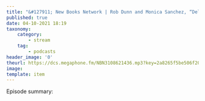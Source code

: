 ```yaml
---
title: "&#127911; New Books Network | Rob Dunn and Monica Sanchez, “Delicious: The…"
published: true
date: 04-10-2021 18:19
taxonomy:
    category:
        - stream
    tag:
        - podcasts
header_image: '0'
theurl: https://dcs.megaphone.fm/NBN3108621436.mp3?key=2a8265f5be506f20d3e9e8ae343b16b5&via=99ae5386-171a-11ec-818f-73d11eccf330
image: 
template: item
--- 
```

Episode summary: 
